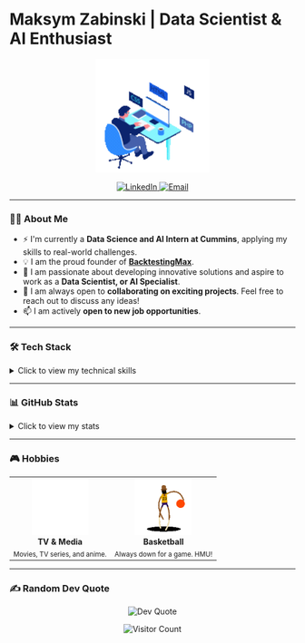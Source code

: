 # Maksym Zabinski | Data Scientist & AI Enthusiast

<p align="center">
  <a href="https://github.com/zabinskimax">
    <img src="https://github.com/zabinskimax/zabinskimax/blob/main/Animation%20-%201730480354532.gif?raw=true" width="200" alt="Profile Animation"/>
  </a>
</p>

<p align="center">
  <a href="https://www.linkedin.com/in/maksym-zabinski" target="_blank">
    <img src="https://img.shields.io/badge/LinkedIn-%230077B5.svg?style=for-the-badge&logo=linkedin&logoColor=white" alt="LinkedIn"/>
  </a>
  <a href="mailto:maksymaks29@gmail.com">
    <img src="https://img.shields.io/badge/Email-D14836?style=for-the-badge&logo=gmail&logoColor=white" alt="Email"/>
  </a>
</p>

---

### 👨‍💻 About Me
- ⚡️ I'm currently a **Data Science and AI Intern at Cummins**, applying my skills to real-world challenges.
- 💡 I am the proud founder of **[BacktestingMax](https://www.backtestingmax.com)**.
- 🔭 I am passionate about developing innovative solutions and aspire to work as a **Data Scientist, or AI Specialist**.
- 👯 I am always open to **collaborating on exciting projects**. Feel free to reach out to discuss any ideas!
- 📫 I am actively **open to new job opportunities**.

---

### 🛠️ Tech Stack

<details>
  <summary>Click to view my technical skills</summary>
  
  <br>
  
  #### 💻 Programming Languages
  | | | | | |
  |:---:|:---:|:---:|:---:|:---:|
  | ![Python](https://img.shields.io/badge/python-3670A0?style=for-the-badge&logo=python&logoColor=ffdd54) | ![Java](https://img.shields.io/badge/java-%23ED8B00.svg?style=for-the-badge&logo=openjdk&logoColor=white) | ![C++](https://img.shields.io/badge/c++-%2300599C.svg?style=for-the-badge&logo=c%2B%2B&logoColor=white) | ![C#](https://img.shields.io/badge/c%23-%23239120.svg?style=for-the-badge&logo=csharp&logoColor=white) | ![JavaScript](https://img.shields.io/badge/javascript-%23323330.svg?style=for-the-badge&logo=javascript&logoColor=%23F7DF1E) |

  #### ☁️ Cloud Platforms
  | | | |
  |:---:|:---:|:---:|
  | ![AWS](https.img.shields.io/badge/AWS-%23FF9900.svg?style=for-the-badge&logo=amazon-aws&logoColor=white) | ![Firebase](https://img.shields.io/badge/firebase-a08021?style=for-the-badge&logo=firebase&logoColor=ffcd34) | ![Google Cloud](https://img.shields.io/badge/GoogleCloud-%234285F4.svg?style=for-the-badge&logo=google-cloud&logoColor=white) |

  #### ⚙️ Frameworks & Libraries
  **Web Development**
  | | | | | | |
  |:---:|:---:|:---:|:---:|:---:|:---:|
  | ![React](https://img.shields.io/badge/react-%2320232a.svg?style=for-the-badge&logo=react&logoColor=%2361DAFB) | ![React Native](https://img.shields.io/badge/react_native-%2320232a.svg?style=for-the-badge&logo=react&logoColor=%2361DAFB) | ![Flask](https://img.shields.io/badge/flask-%23000.svg?style=for-the-badge&logo=flask&logoColor=white) | ![NPM](https://img.shields.io/badge/NPM-%23CB3837.svg?style=for-the-badge&logo=npm&logoColor=white) | ![Expo](https://img.shields.io/badge/expo-1C1E24?style=for-the-badge&logo=expo&logoColor=#D04A37) | ![Apache Maven](https://img.shields.io/badge/Apache%20Maven-C71A36?style=for-the-badge&logo=Apache%20Maven&logoColor=white) |
  
  **Data Science & Machine Learning**
  | | | |
  |:---:|:---:|:---:|
  | ![TensorFlow](https://img.shields.io/badge/TensorFlow-%23FF6F00.svg?style=for-the-badge&logo=TensorFlow&logoColor=white) | ![PyTorch](https://img.shields.io/badge/PyTorch-%23EE4C2C.svg?style=for-the-badge&logo=PyTorch&logoColor=white) | ![scikit-learn](https://img.shields.io/badge/scikit--learn-%23F7931E.svg?style=for-the-badge&logo=scikit-learn&logoColor=white) |
  
  #### 🗄️ Databases
  | | | | |
  |:---:|:---:|:---:|:---:|
  | ![MongoDB](https://img.shields.io/badge/MongoDB-%234ea94b.svg?style=for-the-badge&logo=mongodb&logoColor=white) | ![Postgres](https://img.shields.io/badge/postgres-%23316192.svg?style=for-the-badge&logo=postgresql&logoColor=white) | ![SQLite](https://img.shields.io/badge/sqlite-%2307405e.svg?style=for-the-badge&logo=sqlite&logoColor=white) | ![MySQL](https://img.shields.io/badge/mysql-4479A1.svg?style=for-the-badge&logo=mysql&logoColor=white) |

  #### 📈 Data Visualization & Analysis
  | | | | | |
  |:---:|:---:|:---:|:---:|:---:|
  | ![Matplotlib](https://img.shields.io/badge/Matplotlib-%23ffffff.svg?style=for-the-badge&logo=Matplotlib&logoColor=black) | ![NumPy](https://img.shields.io/badge/numpy-%23013243.svg?style=for-the-badge&logo=numpy&logoColor=white) | ![SciPy](https://img.shields.io/badge/SciPy-%230C55A5.svg?style=for-the-badge&logo=scipy&logoColor=white) | ![Pandas](https://img.shields.io/badge/pandas-%23150458.svg?style=for-the-badge&logo=pandas&logoColor=white) | ![Plotly](https://img.shields.io/badge/Plotly-%233F4F75.svg?style=for-the-badge&logo=plotly&logoColor=white) |

  #### 🧰 Tools & DevOps
  | | | |
  |:---:|:---:|:---:|
  | ![Anaconda](https://img.shields.io/badge/Anaconda-%2344A833.svg?style=for-the-badge&logo=anaconda&logoColor=white) | ![Git](https://img.shields.io/badge/git-%23F05033.svg?style=for-the-badge&logo=git&logoColor=white) | ![Docker](https://img.shields.io/badge/docker-%230db7ed.svg?style=for-the-badge&logo=docker&logoColor=white) |

  #### 🎮 Game Development
  | | |
  |:---:|:---:|
  | ![Unity](https://img.shields.io/badge/unity-%23000000.svg?style=for-the-badge&logo=unity&logoColor=white) | ![Unreal Engine](https://img.shields.io/badge/unrealengine-%23313131.svg?style=for-the-badge&logo=unrealengine&logoColor=white) |

</details>

---

### 📊 GitHub Stats

<details>
  <summary>Click to view my stats</summary>
  
  <p align="center">
    <img src="https://github-readme-stats.vercel.app/api?username=zabinskimax&theme=calm&hide_border=true&include_all_commits=false&count_private=false" alt="GitHub Stats"/>
    <br/>
    <img src="https://github-readme-streak-stats.herokuapp.com/?user=zabinskimax&theme=calm&hide_border=true" alt="GitHub Streak Stats"/>
    <br/>
    <img src="https://github-readme-stats.vercel.app/api/top-langs/?username=zabinskimax&theme=calm&hide_border=true&include_all_commits=false&count_private=false&layout=compact" alt="Top Languages"/>
  </p>

</details>

---

### 🎮 Hobbies

<p align="center">
  <table>
    <tr align="center">
      <td>
        <img src="https://github.com/zabinskimax/zabinskimax/blob/8dc6ed2adf703bf918c8f1bc706ff9da6350c6fe/Animation%20-%201730481492426.gif?raw=true" width="100" alt="TV Hobby"/>
        <br>
        <strong>TV & Media</strong>
        <br>
        <sub>Movies, TV series, and anime.</sub>
      </td>
      <td>
        <img src="https://github.com/zabinskimax/zabinskimax/blob/8dc6ed2adf703bf918c8f1bc706ff9da6350c6fe/Animation%20-%201730481515883.gif?raw=true" width="100" alt="Basketball Hobby"/>
        <br>
        <strong>Basketball</strong>
        <br>
        <sub>Always down for a game. HMU!</sub>
      </td>
    </tr>
  </table>
</p>

---

### ✍️ Random Dev Quote
<p align="center">
  <img src="https://quotes-github-readme.vercel.app/api?type=horizontal&theme=radical" alt="Dev Quote"/>
</p>

<p align="center">
  <img src="https://visitcount.itsvg.in/api?id=zabinskimax&icon=0&color=0" alt="Visitor Count"/>
</p>
